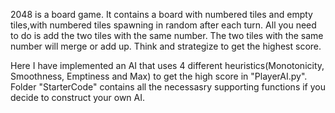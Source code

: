 2048 is a board game. It contains a board with numbered tiles and empty tiles,with numbered tiles spawning in random after each turn. All you need to do is add the two tiles with the same number. The two tiles with the same number will merge or add up. Think and strategize to get the highest score. 

Here I have implemented an AI that uses 4 different heuristics(Monotonicity, Smoothness, Emptiness and Max) to get the high score in "PlayerAI.py".
Folder "StarterCode" contains all the necessasry supporting functions if you decide to construct your own AI.
